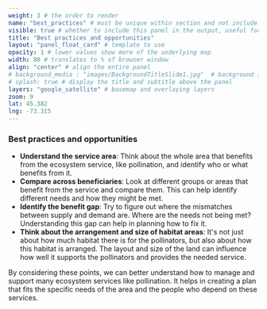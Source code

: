 ```yaml
---
weight: 3 # the order to render
name: "best_practices" # must be unique within section and not include special characters
visible: true # whether to include this panel in the output, useful for testing
title: "Best practices and opportunities"
layout: "panel_float_card" # template to use
opacity: 1 # lower values show more of the underlying map
width: 80 # translates to % of browser window
align: "center" # align the entire panel
# background_media : "images/BackgroundTitleSlide1.jpg"  # background image rendered behind the panel, covering map
# splash: true # display the title and subtitle above the panel
layers: "google_satellite" # basemap and overlaying layers
zoom: 9
lat: 45.382
lng: -73.315
---
```

### Best practices and opportunities

- **Understand the service area**: Think about the whole area that benefits from the ecosystem service, like pollination, and identify who or what benefits from it.
- **Compare across beneficiaries**: Look at different groups or areas that benefit from the service and compare them. This can help identify different needs and how 
they might be met.
- **Identify the benefit gap**: Try to figure out where the mismatches between supply and demand are. Where are the needs not being met? Understanding this gap can 
help in planning how to fix it.
- **Think about the arrangement and size of habitat areas**: It's not just about how much habitat there is for the pollinators, but also about how this 
habitat is arranged. The layout and size of the land can influence how well it supports the pollinators and provides the needed service.

By considering these points, we can better understand how to manage and support many ecosystem services like pollination. It helps in creating a plan that fits 
the specific needs of the area and the people who depend on these services.

